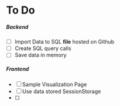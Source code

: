 # To Do
##### Backend
* [ ] Import Data to SQL <b>file</b> hosted on Github
* [ ] Create SQL query calls
* [ ] Save data in memory

##### Frontend
* [ ] Sample Visualization Page
* [ ] Use data stored SessionStorage
* [ ] 